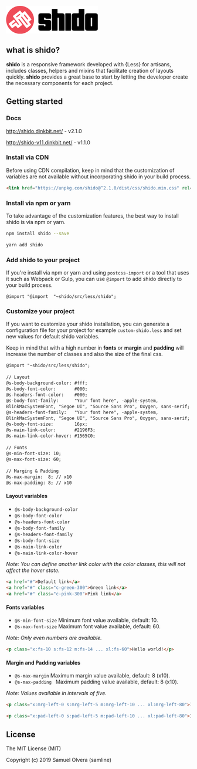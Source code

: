 [![image](https://github.com/samline/shido/raw/master/shido.png)](<https://loving-nobel-3d8015.netlify.com/>)

## what is shido?
**shido** is a responsive framework developed with {Less} for artisans, includes classes, helpers and mixins that facilitate creation of layouts quickly. **shido** provides a great base to start by letting the developer create the necessary components for each project.

## Getting started

### Docs
<http://shido.dinkbit.net/> - v2.1.0

<http://shido-v11.dinkbit.net/> - v1.1.0

### Install via CDN
Before using CDN compilation, keep in mind that the customization of variables are not available without incorporating shido in your build process.

```html
<link href="https://unpkg.com/shido@^2.1.0/dist/css/shido.min.css" rel="stylesheet">
```

### Install via npm or yarn
To take advantage of the customization features, the best way to install shido is via npm or yarn.

```bash
npm install shido --save
```
```bash
yarn add shido
```

### Add shido to your project
If you're install via npm or yarn and using `postcss-import` or a tool that uses it such as Webpack or Gulp, you can use `@import` to add shido directly to your build process.

```less
@import "@import  "~shido/src/less/shido";
```

### Customize your project
If you want to customize your shido installation, you can generate a configuration file for your project for example `custom-shido.less` and set new values for default shido variables.

Keep in mind that with a high number in **fonts** or **margin** and **padding** will increase the number of classes and also the size of the final css.

```less
@import "~shido/src/less/shido";

// Layout
@s-body-background-color: #fff;
@s-body-font-color:       #000;
@s-headers-font-color:    #000;
@s-body-font-family:      "Your font here", -apple-system, BlinkMacSystemFont, "Segoe UI", "Source Sans Pro", Oxygen, sans-serif;
@s-headers-font-family:   "Your font here", -apple-system, BlinkMacSystemFont, "Segoe UI", "Source Sans Pro", Oxygen, sans-serif;
@s-body-font-size:        16px;
@s-main-link-color:       #2196F3;
@s-main-link-color-hover: #1565C0;

// Fonts
@s-min-font-size: 10;
@s-max-font-size: 60;

// Marging & Padding
@s-max-margin:  8; // x10
@s-max-padding: 8; // x10
```

#### Layout variables
- `@s-body-background-color`
- `@s-body-font-color`
- `@s-headers-font-color`
- `@s-body-font-family`
- `@s-headers-font-family`
- `@s-body-font-size`
- `@s-main-link-color`
- `@s-main-link-color-hover`

*Note: You can define another link color with the color classes, this will not affect the hover state.*

```html
<a href="#">Default link</a>
<a href="#" class="c-green-300">Green link</a>
<a href="#" class="c-pink-300">Pink link</a>
```

#### Fonts variables
- `@s-min-font-size` Minimum font value available, default: 10.
- `@s-max-font-size` Maximum font value available, default: 60.

*Note: Only even numbers are available.*

```html
<p class="x:fs-10 s:fs-12 m:fs-14 ... xl:fs-60">Hello world!</p>
```

#### Margin and Padding variables
- `@s-max-margin` Maximum margin value available, default: 8 (x10).
- `@s-max-padding ` Maximum padding value available, default: 8 (x10).

*Note: Values available in intervals of five.*

```html
<p class="x:mrg-left-0 s:mrg-left-5 m:mrg-left-10 ... xl:mrg-left-80">I have margin classes!</p>
```
```html
<p class="x:pad-left-0 s:pad-left-5 m:pad-left-10 ... xl:pad-left-80">I have padding classes!</p>
```

## License
The MIT License (MIT)

Copyright (c) 2019 Samuel Olvera (samline)
